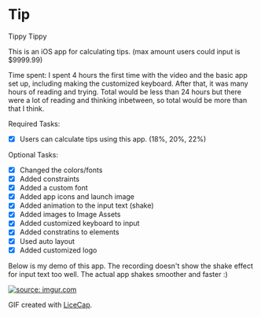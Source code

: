 # Tip
Tippy Tippy

This is an iOS app for calculating tips. (max amount users could input is $9999.99)

Time spent: I spent 4 hours the first time with the video and the basic app set up, 
including making the customized keyboard. After that, it was many hours of reading and trying. 
Total would be less than 24 hours but there were a lot of reading and thinking inbetween,
so total would be more than that I think.

Required Tasks:
* [x] Users can calculate tips using this app. (18%, 20%, 22%)

Optional Tasks:
* [x] Changed the colors/fonts
* [x] Added constraints
* [x] Added a custom font
* [x] Added app icons and launch image
* [x] Added animation to the input text (shake)
* [x] Added images to Image Assets
* [x] Added customized keyboard to input
* [x] Added constratins to elements
* [x] Used auto layout
* [x] Added customized logo

Below is my demo of this app. The recording doesn't show the shake effect for input text too well. The actual app shakes smoother and faster :)

<a href="http://imgur.com/AuE7Veh"><img src="http://i.imgur.com/AuE7Veh.gif" title="source: imgur.com" /></a>

GIF created with [LiceCap](http://www.cockos.com/licecap/).
